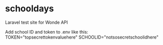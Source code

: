 # schooldays
Laravel test site for Wonde API

Add school ID and token to .env like this:
TOKEN="topsecrettokenvaluehere"
SCHOOLID="notsosecretschoolidhere"
